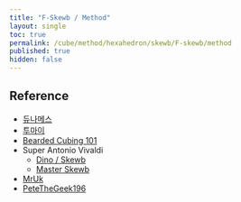 ```yaml
---
title: "F-Skewb / Method"
layout: single
toc: true
permalink: /cube/method/hexahedron/skewb/F-skewb/method
published: true
hidden: false
---
```


<head>
  <base target="_blank">
</head>



## Reference

- [듀나메스](https://youtu.be/UslhG5CHgtE)
- [투마이](https://youtu.be/rDosGPGV2Bk)
- [Bearded Cubing 101](https://youtu.be/xJXssY6tDRQ)
- Super Antonio Vivaldi
  - [Dino / Skewb](https://youtu.be/42fccGjClg4)
  - [Master Skewb](https://youtu.be/vSx_w7_Kwpw)
- [MrUk](https://youtu.be/yWGAF8qndww)
- [PeteTheGeek196](https://youtu.be/NoYdr3eley0)